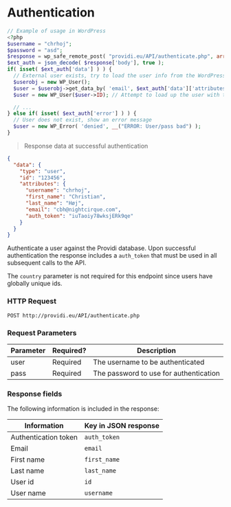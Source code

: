 # Authentication

```php
// Example of usage in WordPress
<?php
$username = "chrhoj";
$password = "asd";
$response = wp_safe_remote_post( "providi.eu/API/authenticate.php", array( 'body' => array( 'user' => $username, 'pass' => $password ) ) );
$ext_auth = json_decode( $response['body'], true );
if( isset( $ext_auth['data'] ) ) {
  // External user exists, try to load the user info from the WordPress user table
  $userobj = new WP_User();
  $user = $userobj->get_data_by( 'email', $ext_auth['data']['attributes']['email'] );
  $user = new WP_User($user->ID); // Attempt to load up the user with that ID

  // ...
} else if( isset( $ext_auth['error'] ) ) {
  // User does not exist, show an error message
  $user = new WP_Error( 'denied', __("ERROR: User/pass bad") );
}
```

> Response data at successful authentication

```json
{
  "data": {
    "type": "user",
    "id": "123456",
    "attributes": {
      "username": "chrhoj",
      "first_name": "Christian",
      "last_name": "Høj",
      "email": "cbh@nightcirque.com",
      "auth_token": "iuTaoiy78wksjERk9qe"
    }
  }
}
```

Authenticate a user against the Providi database. Upon successful authentication the response includes a `auth_token` that must be used in all subsequent calls to the API.

The `country` parameter is not required for this endpoint since users have globally unique ids.

### HTTP Request
`POST http://providi.eu/API/authenticate.php`

### Request Parameters
Parameter | Required? | Description
--------- | --------- | -----------
user | Required | The username to be authenticated
pass | Required | The password to use for authentication

### Response fields
The following information is included in the response:

| Information           | Key in JSON response |
| --------------------- | -------------------- |
| Authentication token  | `auth_token`         |
| Email                 | `email`              |
| First name            | `first_name`         |
| Last name             | `last_name`          |
| User id               | `id`                 |
| User name             | `username`           |
